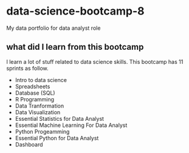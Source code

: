 # data-science-bootcamp-8
My data portfolio for data analyst role

## what did I learn from this bootcamp

I learn a lot of stuff related to data science skills. This bootcamp has 11 sprints as follow.

- Intro to data science
- Spreadsheets
- Database (SQL)
- R Programming
- Data Tranformation
- Data Visualization
- Essential Statistics for Data Analyst
- Essential Machine Learning For Data Analyst
- Python Progeamming
- Essential Python for Data Analyst
- Dashboard

